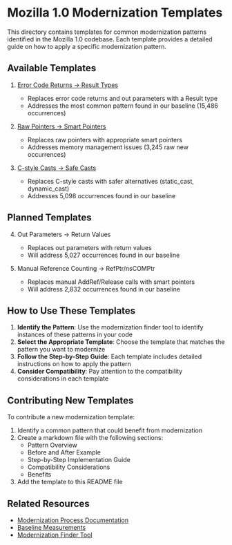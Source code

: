 # Mozilla 1.0 Modernization Templates

This directory contains templates for common modernization patterns identified in the Mozilla 1.0 codebase. Each template provides a detailed guide on how to apply a specific modernization pattern.

## Available Templates

1. [Error Code Returns → Result Types](error_code_result_type.md)
   - Replaces error code returns and out parameters with a Result type
   - Addresses the most common pattern found in our baseline (15,486 occurrences)

2. [Raw Pointers → Smart Pointers](raw_ptr_to_smart_ptr.md)
   - Replaces raw pointers with appropriate smart pointers
   - Addresses memory management issues (3,245 raw new occurrences)

3. [C-style Casts → Safe Casts](c_style_cast_to_safe_cast.md)
   - Replaces C-style casts with safer alternatives (static_cast, dynamic_cast)
   - Addresses 5,098 occurrences found in our baseline

## Planned Templates

4. Out Parameters → Return Values
   - Replaces out parameters with return values
   - Will address 5,027 occurrences found in our baseline

5. Manual Reference Counting → RefPtr/nsCOMPtr
   - Replaces manual AddRef/Release calls with smart pointers
   - Will address 2,832 occurrences found in our baseline

## How to Use These Templates

1. **Identify the Pattern**: Use the modernization finder tool to identify instances of these patterns in your code
2. **Select the Appropriate Template**: Choose the template that matches the pattern you want to modernize
3. **Follow the Step-by-Step Guide**: Each template includes detailed instructions on how to apply the pattern
4. **Consider Compatibility**: Pay attention to the compatibility considerations in each template

## Contributing New Templates

To contribute a new modernization template:

1. Identify a common pattern that could benefit from modernization
2. Create a markdown file with the following sections:
   - Pattern Overview
   - Before and After Example
   - Step-by-Step Implementation Guide
   - Compatibility Considerations
   - Benefits
3. Add the template to this README file

## Related Resources

- [Modernization Process Documentation](../modernization_process_documentation.md)
- [Baseline Measurements](../analysis/reports/baseline/summary.md)
- [Modernization Finder Tool](../analysis/modernization_finder.py) 